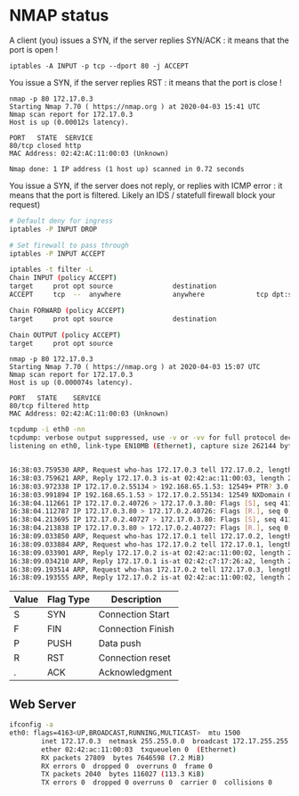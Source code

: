 
# NMAP status

A client (you) issues a SYN, if the server replies SYN/ACK : it means that the port is open !
```
iptables -A INPUT -p tcp --dport 80 -j ACCEPT
```

You issue a SYN, if the server replies RST : it means that the port is close !

```
nmap -p 80 172.17.0.3
Starting Nmap 7.70 ( https://nmap.org ) at 2020-04-03 15:41 UTC
Nmap scan report for 172.17.0.3
Host is up (0.00012s latency).

PORT   STATE  SERVICE
80/tcp closed http
MAC Address: 02:42:AC:11:00:03 (Unknown)

Nmap done: 1 IP address (1 host up) scanned in 0.72 seconds
```


You issue a SYN, if the server does not reply, or replies with ICMP error : it means that the port is filtered. Likely an IDS / statefull firewall block your request)
```sh
# Default deny for ingress 
iptables -P INPUT DROP
```


```sh
# Set firewall to pass through
iptables -P INPUT ACCEPT

iptables -t filter -L
Chain INPUT (policy ACCEPT)
target     prot opt source               destination         
ACCEPT     tcp  --  anywhere             anywhere             tcp dpt:ssh

Chain FORWARD (policy ACCEPT)
target     prot opt source               destination         

Chain OUTPUT (policy ACCEPT)
target     prot opt source    
```

```
nmap -p 80 172.17.0.3      
Starting Nmap 7.70 ( https://nmap.org ) at 2020-04-03 15:07 UTC
Nmap scan report for 172.17.0.3
Host is up (0.000074s latency).

PORT   STATE    SERVICE
80/tcp filtered http
MAC Address: 02:42:AC:11:00:03 (Unknown)
```

```sh
tcpdump -i eth0 -nn
tcpdump: verbose output suppressed, use -v or -vv for full protocol decode
listening on eth0, link-type EN10MB (Ethernet), capture size 262144 bytes


16:38:03.759530 ARP, Request who-has 172.17.0.3 tell 172.17.0.2, length 28
16:38:03.759621 ARP, Reply 172.17.0.3 is-at 02:42:ac:11:00:03, length 28
16:38:03.972338 IP 172.17.0.2.55134 > 192.168.65.1.53: 12549+ PTR? 3.0.17.172.in-addr.arpa. (41)
16:38:03.991894 IP 192.168.65.1.53 > 172.17.0.2.55134: 12549 NXDomain 0/0/0 (41)
16:38:04.112661 IP 172.17.0.2.40726 > 172.17.0.3.80: Flags [S], seq 4112631732, win 1024, options [mss 1460], length 0
16:38:04.112787 IP 172.17.0.3.80 > 172.17.0.2.40726: Flags [R.], seq 0, ack 4112631733, win 0, length 0
16:38:04.213695 IP 172.17.0.2.40727 > 172.17.0.3.80: Flags [S], seq 4112566197, win 1024, options [mss 1460], length 0
16:38:04.213838 IP 172.17.0.3.80 > 172.17.0.2.40727: Flags [R.], seq 0, ack 4112566198, win 0, length 0
16:38:09.033850 ARP, Request who-has 172.17.0.1 tell 172.17.0.2, length 28
16:38:09.033884 ARP, Request who-has 172.17.0.2 tell 172.17.0.1, length 28
16:38:09.033901 ARP, Reply 172.17.0.2 is-at 02:42:ac:11:00:02, length 28
16:38:09.034210 ARP, Reply 172.17.0.1 is-at 02:42:c7:17:26:a2, length 28
16:38:09.193514 ARP, Request who-has 172.17.0.2 tell 172.17.0.3, length 28
16:38:09.193555 ARP, Reply 172.17.0.2 is-at 02:42:ac:11:00:02, length 28
```

| Value | Flag Type | Description |
|-------|-----------|-------------|
| S | SYN | Connection Start |
| F | FIN | Connection Finish |
| P | PUSH | Data push |
| R | RST | Connection reset |
| . | ACK | Acknowledgment |


## Web Server
```sh
ifconfig -a
eth0: flags=4163<UP,BROADCAST,RUNNING,MULTICAST>  mtu 1500
        inet 172.17.0.3  netmask 255.255.0.0  broadcast 172.17.255.255
        ether 02:42:ac:11:00:03  txqueuelen 0  (Ethernet)
        RX packets 27809  bytes 7646598 (7.2 MiB)
        RX errors 0  dropped 0  overruns 0  frame 0
        TX packets 2040  bytes 116027 (113.3 KiB)
        TX errors 0  dropped 0 overruns 0  carrier 0  collisions 0
```
